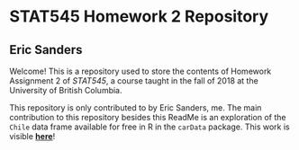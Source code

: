 # STAT545 Homework 2 Repository
## Eric Sanders

Welcome! This is a repository used to store the contents of Homework Assignment 2 of *STAT545*, a course taught in the fall of 2018 at the University of British Columbia.

This repository is only contributed to by Eric Sanders, me. The main contribution to this repository besides this ReadMe is an exploration of the `Chile` data frame available for free in R in the `carData` package. This work is visible **[here](https://github.com/STAT545-UBC-students/hw01-ericjsanders/blob/master/hw01Exploration.md)**!